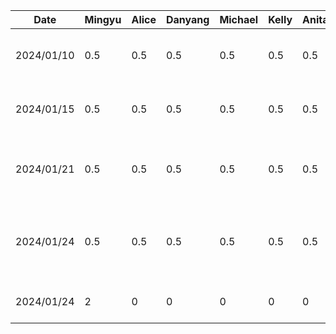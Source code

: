 | Date | Mingyu | Alice | Danyang | Michael | Kelly | Anita | Task |
|------|--------|-------|---------|---------|-------|-------|------|
|2024/01/10|0.5|0.5|0.5|0.5|0.5|0.5|Team formation and idea brainstorm|
|2024/01/15|0.5|0.5|0.5|0.5|0.5|0.5|Create git repo and markdown files|
|2024/01/21|0.5|0.5|0.5|0.5|0.5|0.5|Brainstorm project ideas and related features|
|2024/01/24|0.5|0.5|0.5|0.5|0.5|0.5|Finalize features and split work for the proposal|
|2024/01/24|2|0|0|0|0|0|Drew draft UI on Figma|
